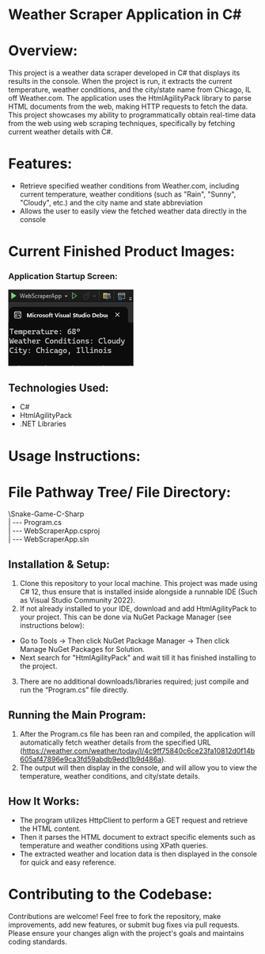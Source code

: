 # Weather Scraper Application in C#

# Overview:

This project is a weather data scraper developed in C# that displays its results in the console. When the project is run, it extracts the current temperature, weather conditions, and the city/state name from Chicago, IL off Weather.com. The application uses the HtmlAgilityPack library to parse HTML documents from the web, making HTTP requests to fetch the data. This project showcases my ability to programmatically obtain real-time data from the web using web scraping techniques, specifically by fetching current weather details with C#.

# Features:
-	Retrieve specified weather conditions from Weather.com, including current temperature, weather conditions (such as "Rain", "Sunny", "Cloudy", etc.) and the city name and state abbreviation
-	Allows the user to easily view the fetched weather data directly in the console

# Current Finished Product Images:

### Application Startup Screen:
![Chicago Weather Web Scraper Results](ReadMe_File_Images/Web_Scraper_Results.png)

## Technologies Used:
-	C#
-	HtmlAgilityPack
-	.NET Libraries

# Usage Instructions:

# File Pathway Tree/ File Directory:

\Snake-Game-C-Sharp\
| --- Program.cs\
| --- WebScraperApp.csproj\
| --- WebScraperApp.sln

## Installation & Setup:
1.	Clone this repository to your local machine. This project was made using C# 12, thus ensure that is installed inside alongside a runnable IDE (Such as Visual Studio Community 2022).
2.	If not already installed to your IDE, download and add HtmlAgilityPack to your project. This can be done via NuGet Package Manager (see instructions below):
-	Go to Tools -> Then click NuGet Package Manager -> Then click Manage NuGet Packages for Solution.
-	Next search for "HtmlAgilityPack" and wait till it has finished installing to the project.
3.	There are no additional downloads/libraries required; just compile and run the “Program.cs” file directly.

## Running the Main Program:
1.	After the Program.cs file has been ran and compiled, the application will automatically fetch weather details from the specified URL (https://weather.com/weather/today/l/4c9ff75840c6ce23fa10812d0f14b605af47896e9ca3fd59abdb9edd1b9d486a).
2.	The output will then display in the console, and will allow you to view the temperature, weather conditions, and city/state details.

## How It Works:
-	The program utilizes HttpClient to perform a GET request and retrieve the HTML content.
-	Then it parses the HTML document to extract specific elements such as temperature and weather conditions using XPath queries.
-	The extracted weather and location data is then displayed in the console for quick and easy reference.

# Contributing to the Codebase:
Contributions are welcome! Feel free to fork the repository, make improvements, add new features, or submit bug fixes via pull requests. Please ensure your changes align with the project's goals and maintains coding standards.
